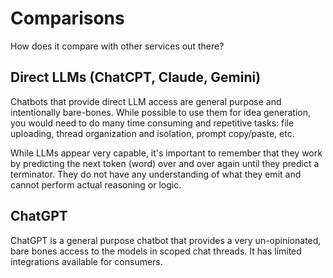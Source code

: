 # Comparisons

How does it compare with other services out there?

## Direct LLMs (ChatCPT, Claude, Gemini)

Chatbots that provide direct LLM access are general purpose and intentionally bare-bones. While possible to use them for
idea generation, you would need to do many time consuming and repetitive tasks: file uploading, thread organization and
isolation, prompt copy/paste, etc.

While LLMs appear very capable, it's important to remember that they work by predicting the next token (word) over and
over again until they predict a terminator. They do not have any understanding of what they emit and cannot perform
actual reasoning or logic.

## ChatGPT

ChatGPT is a general purpose chatbot that provides a very un-opinionated, bare bones access to the models in scoped
chat threads. It has limited integrations available for consumers.
 

